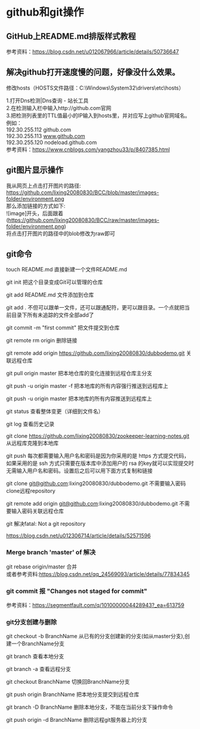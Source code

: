 # github和git操作

GitHub上README.md排版样式教程
-----
参考资料：https://blog.csdn.net/u012067966/article/details/50736647<br>

解决github打开速度慢的问题，好像没什么效果。
------
修改hosts（HOSTS文件路径：C:\Windows\System32\drivers\etc\hosts）<br>

1.打开Dns检测|Dns查询 - 站长工具<br>
2.在检测输入栏中输入http://github.com官网<br>
3.把检测列表里的TTL值最小的IP输入到hosts里，并对应写上github官网域名。<br>
例如：<br>
192.30.255.112 github.com<br>
192.30.255.113 www.github.com<br>
192.30.255.120 nodeload.github.com<br>
参考资料：https://www.cnblogs.com/yangzhou33/p/8407385.html<br>

git图片显示操作
------
我从网页上点击打开图片的路径:<br>
https://github.com/lixing20080830/BCC/blob/master/images-folder/environment.png<br>
那么添加链接的方式如下:<br>
![image]开头，后面跟着(https://github.com/lixing20080830/BCC/raw/master/images-folder/environment.png)<br>
将点击打开图片的路径中的blob修改为raw即可<br>

git命令
------
touch README.md    直接新建一个文件README.md

git init           把这个目录变成Git可以管理的仓库<br>

git add README.md  文件添加到仓库<br>

git add .          不但可以跟单一文件，还可以跟通配符，更可以跟目录。一个点就把当前目录下所有未追踪的文件全部add了<br>

git commit -m "first commit"   把文件提交到仓库<br>

git remote rm origin           删除链接<br>

git remote add origin https://github.com/lixing20080830/dubbodemo.git   关联远程仓库<br>

git pull origin master           把本地仓库的变化连接到远程仓库主分支<br>
 
git push -u origin master -f     把本地库的所有内容强行推送到远程库上<br>

git push -u origin master        把本地库的所有内容推送到远程库上<br>

git status                       查看整体变更（详细到文件名）<br>

git log                          查看历史记录<br>

git clone https://github.com/lixing20080830/zookeeper-learning-notes.git     从远程库克隆到本地库<br>

git push 每次都需要输入用户名和密码是因为你采用的是 https 方式提交代码，如果采用的是 ssh 方式只需要在版本库中添加用户的
rsa 的key就可以实现提交时无需输入用户名和密码。设置后之后可以用下面方式复制和链接<br>
 
git clone git@github.com:lixing20080830/dubbodemo.git             不需要输入密码clone远程repository<br>

git remote add origin git@github.com:lixing20080830/dubbodemo.git 不需要输入密码关联远程仓库<br>
 
git 解决fatal: Not a git repository<br>
 
https://blog.csdn.net/u012306714/article/details/52571596<br>

### Merge branch 'master' of 解决

git rebase origin/master 合并<br>
或者参考资料:https://blog.csdn.net/qq_24569093/article/details/77834345<br>

### git commit 报 "Changes not staged for commit"<br>
参考资料：https://segmentfault.com/q/1010000004428943?_ea=613759<br>


### git分支创建与删除

git checkout -b BranchName   从已有的分支创建新的分支(如从master分支),创建一个BranchName分支<br>

git branch                   查看本地分支<br>

git branch -a                查看远程分支<br>

git checkout BranchName      切换回BranchName分支 <br>

git push origin BranchName   把本地分支提交到远程仓库<br>

git branch -D BranchName     删除本地分支，不能在当前分支下操作命令<br>

git push origin -d BranchName   删除远程git服务器上的分支<br>
